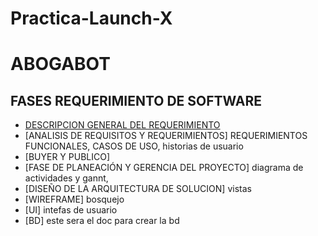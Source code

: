 # Practica-Launch-X

ABOGABOT
==========================

FASES REQUERIMIENTO DE SOFTWARE 
--------------------------
- [DESCRIPCION GENERAL DEL REQUERIMIENTO](https://github.com/Alangh0011/Practica-Launch-X/blob/main/Doc/Descripcion.md)
- [ANALISIS DE REQUISITOS Y REQUERIMIENTOS] REQUERIMIENTOS FUNCIONALES, CASOS DE USO, historias de usuario
- [BUYER Y PUBLICO]
- [FASE DE PLANEACIÓN Y GERENCIA DEL PROYECTO] diagrama de actividades y gannt, 
- [DISEÑO DE LA ARQUITECTURA DE SOLUCION] vistas 
- [WIREFRAME] bosquejo
- [UI] intefas de usuario
- [BD] este sera el doc para crear la bd
